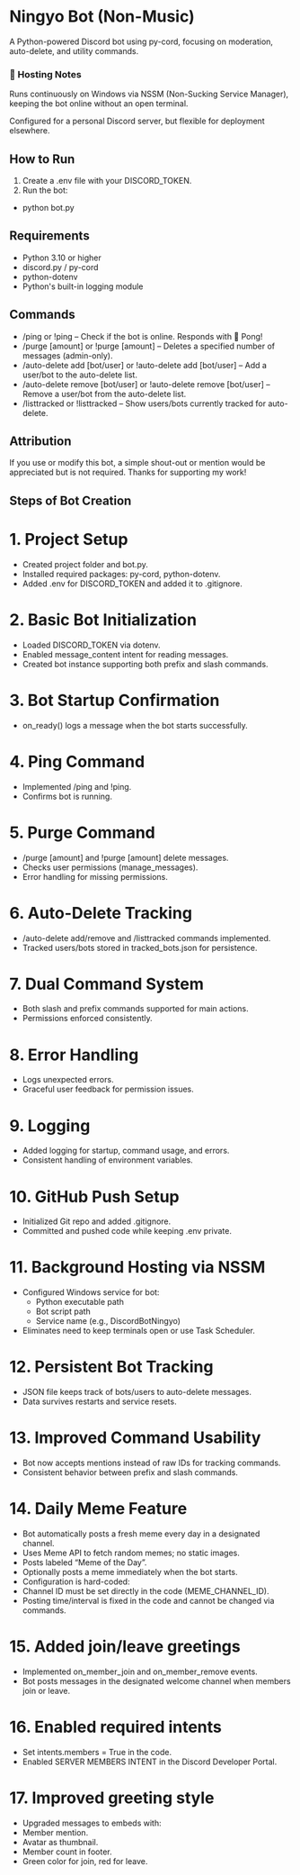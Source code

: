 # Ningyo Bot (Non-Music)

A Python-powered Discord bot using py-cord, focusing on moderation, auto-delete, and utility commands.

### 📌 Hosting Notes
Runs continuously on Windows via NSSM (Non-Sucking Service Manager), keeping the bot online without an open terminal.

Configured for a personal Discord server, but flexible for deployment elsewhere.

## How to Run
1. Create a .env file with your DISCORD_TOKEN.
2. Run the bot:
- python bot.py

## Requirements
- Python 3.10 or higher
- discord.py / py-cord
- python-dotenv
- Python's built-in logging module

## Commands
- /ping or !ping – Check if the bot is online. Responds with 🏓 Pong!
- /purge [amount] or !purge [amount] – Deletes a specified number of messages (admin-only).
- /auto-delete add [bot/user] or !auto-delete add [bot/user] – Add a user/bot to the auto-delete list.
- /auto-delete remove [bot/user] or !auto-delete remove [bot/user] – Remove a user/bot from the auto-delete list.
- /listtracked or !listtracked – Show users/bots currently tracked for auto-delete.

## Attribution

If you use or modify this bot, a simple shout-out or mention would be appreciated but is not required. Thanks for supporting my work!

## Steps of Bot Creation    

# 1. Project Setup
- Created project folder and bot.py.
- Installed required packages: py-cord, python-dotenv.
- Added .env for DISCORD_TOKEN and added it to .gitignore.

# 2. Basic Bot Initialization
- Loaded DISCORD_TOKEN via dotenv.
- Enabled message_content intent for reading messages.
- Created bot instance supporting both prefix and slash commands.

# 3. Bot Startup Confirmation
- on_ready() logs a message when the bot starts successfully.

# 4. Ping Command
- Implemented /ping and !ping.
- Confirms bot is running.

# 5. Purge Command
- /purge [amount] and !purge [amount] delete messages.
- Checks user permissions (manage_messages).
- Error handling for missing permissions.

# 6. Auto-Delete Tracking
- /auto-delete add/remove and /listtracked commands implemented.
- Tracked users/bots stored in tracked_bots.json for persistence.

# 7. Dual Command System
- Both slash and prefix commands supported for main actions.
- Permissions enforced consistently.

# 8. Error Handling
- Logs unexpected errors.
- Graceful user feedback for permission issues.

# 9. Logging
- Added logging for startup, command usage, and errors.
- Consistent handling of environment variables.

# 10. GitHub Push Setup
- Initialized Git repo and added .gitignore.
- Committed and pushed code while keeping .env private.

# 11. Background Hosting via NSSM
- Configured Windows service for bot:
    - Python executable path
    - Bot script path
    - Service name (e.g., DiscordBotNingyo)
- Eliminates need to keep terminals open or use Task Scheduler.

# 12. Persistent Bot Tracking
- JSON file keeps track of bots/users to auto-delete messages.
- Data survives restarts and service resets.

# 13. Improved Command Usability
- Bot now accepts mentions instead of raw IDs for tracking commands.
- Consistent behavior between prefix and slash commands.

# 14. Daily Meme Feature
- Bot automatically posts a fresh meme every day in a designated channel.
- Uses Meme API to fetch random memes; no static images.
- Posts labeled “Meme of the Day”.
- Optionally posts a meme immediately when the bot starts.
- Configuration is hard-coded:
- Channel ID must be set directly in the code (MEME_CHANNEL_ID).
- Posting time/interval is fixed in the code and cannot be changed via commands.

# 15. Added join/leave greetings
- Implemented on_member_join and on_member_remove events.
- Bot posts messages in the designated welcome channel when members join or leave.

# 16. Enabled required intents
- Set intents.members = True in the code.
- Enabled SERVER MEMBERS INTENT in the Discord Developer Portal.

# 17. Improved greeting style
- Upgraded messages to embeds with:
 - Member mention.
 - Avatar as thumbnail.
 - Member count in footer.
 - Green color for join, red for leave.